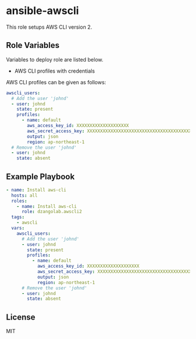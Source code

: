 ansible-awscli
=========

This role setups AWS CLI version 2.


Role Variables
--------------

Variables to deploy role are listed below.

- AWS CLI profiles with credentials

AWS CLI profiles can be given as follows:

```yml
awscli_users:
  # Add the user 'johnd'
  - user: johnd
    state: present
    profiles:
      - name: default
        aws_access_key_id: XXXXXXXXXXXXXXXXXXXX
        aws_secret_access_key: XXXXXXXXXXXXXXXXXXXXXXXXXXXXXXXXXXXXXXXX
        output: json
        region: ap-northeast-1
  # Remove the user 'johnd'
  - user: johnd
    state: absent
```

Example Playbook
----------------

```yml
- name: Install aws-cli
  hosts: all
  roles:
    - name: Install aws-cli
      role: dzangolab.awscli2
  tags:
    - awscli
  vars:
    awscli_users:
      # Add the user 'johnd'
      - user: johnd
        state: present
        profiles:
          - name: default
            aws_access_key_id: XXXXXXXXXXXXXXXXXXXX
            aws_secret_access_key: XXXXXXXXXXXXXXXXXXXXXXXXXXXXXXXXXXXXXXXX
            output: json
            region: ap-northeast-1
      # Remove the user 'johnd'
      - user: johnd
        state: absent
```

License
-------

MIT
